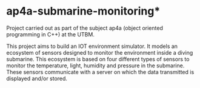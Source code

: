 # ap4a-submarine-monitoring*
Project carried out as part of the subject ap4a (object oriented programming in C++) at the UTBM.

This project aims to build an IOT environment simulator.
It models an ecosystem of sensors designed to monitor the environment
inside a diving submarine.
This ecosystem is based on four different types of sensors to monitor the
temperature, light, humidity and pressure in the submarine. These sensors communicate with a server on which the data transmitted is displayed and/or stored.
